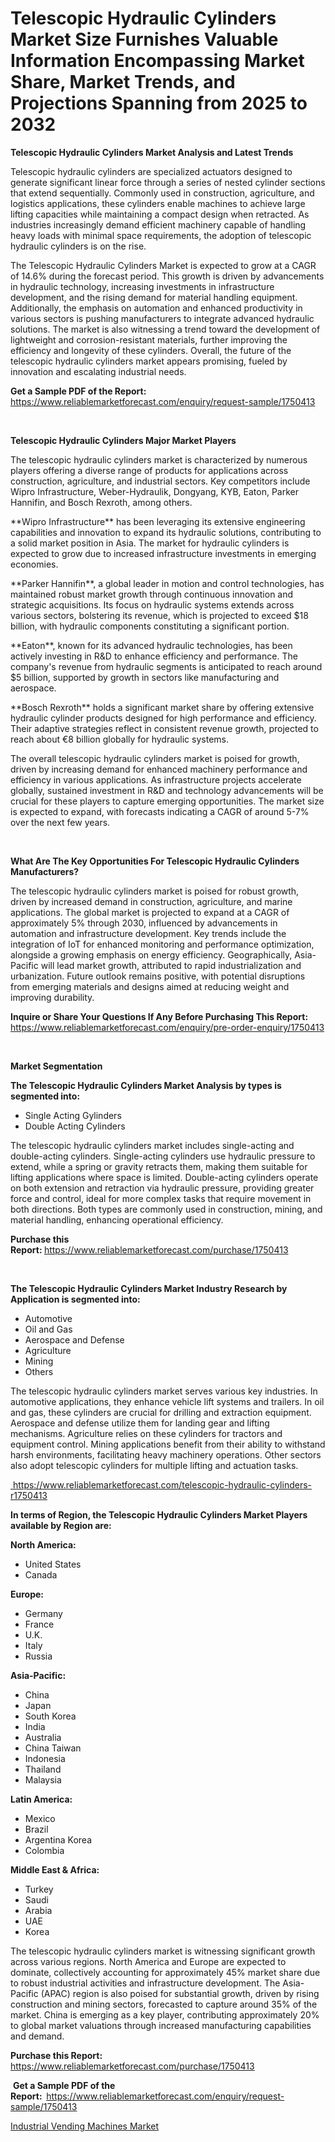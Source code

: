 <p><h1>Telescopic Hydraulic Cylinders Market Size Furnishes Valuable Information Encompassing Market Share, Market Trends, and Projections Spanning from 2025 to 2032</h1></p><p><strong>Telescopic Hydraulic Cylinders Market Analysis and Latest Trends</strong></p>
<p><p>Telescopic hydraulic cylinders are specialized actuators designed to generate significant linear force through a series of nested cylinder sections that extend sequentially. Commonly used in construction, agriculture, and logistics applications, these cylinders enable machines to achieve large lifting capacities while maintaining a compact design when retracted. As industries increasingly demand efficient machinery capable of handling heavy loads with minimal space requirements, the adoption of telescopic hydraulic cylinders is on the rise.</p><p>The Telescopic Hydraulic Cylinders Market is expected to grow at a CAGR of 14.6% during the forecast period. This growth is driven by advancements in hydraulic technology, increasing investments in infrastructure development, and the rising demand for material handling equipment. Additionally, the emphasis on automation and enhanced productivity in various sectors is pushing manufacturers to integrate advanced hydraulic solutions. The market is also witnessing a trend toward the development of lightweight and corrosion-resistant materials, further improving the efficiency and longevity of these cylinders. Overall, the future of the telescopic hydraulic cylinders market appears promising, fueled by innovation and escalating industrial needs.</p></p>
<p><strong>Get a Sample PDF of the Report:&nbsp;</strong> <a href="https://www.reliablemarketforecast.com/enquiry/request-sample/1750413?utm_campaign=1130&utm_medium=2&utm_source=Github&utm_content=ia&utm_term=19022025&utm_id=telescopic-hydraulic-cylinders">https://www.reliablemarketforecast.com/enquiry/request-sample/1750413</a></p>
<p>&nbsp;</p>
<p><strong>Telescopic Hydraulic Cylinders Major Market Players</strong></p>
<p><p>The telescopic hydraulic cylinders market is characterized by numerous players offering a diverse range of products for applications across construction, agriculture, and industrial sectors. Key competitors include Wipro Infrastructure, Weber-Hydraulik, Dongyang, KYB, Eaton, Parker Hannifin, and Bosch Rexroth, among others.</p><p>**Wipro Infrastructure** has been leveraging its extensive engineering capabilities and innovation to expand its hydraulic solutions, contributing to a solid market position in Asia. The market for hydraulic cylinders is expected to grow due to increased infrastructure investments in emerging economies.</p><p>**Parker Hannifin**, a global leader in motion and control technologies, has maintained robust market growth through continuous innovation and strategic acquisitions. Its focus on hydraulic systems extends across various sectors, bolstering its revenue, which is projected to exceed $18 billion, with hydraulic components constituting a significant portion.</p><p>**Eaton**, known for its advanced hydraulic technologies, has been actively investing in R&D to enhance efficiency and performance. The company's revenue from hydraulic segments is anticipated to reach around $5 billion, supported by growth in sectors like manufacturing and aerospace.</p><p>**Bosch Rexroth** holds a significant market share by offering extensive hydraulic cylinder products designed for high performance and efficiency. Their adaptive strategies reflect in consistent revenue growth, projected to reach about €8 billion globally for hydraulic systems.</p><p>The overall telescopic hydraulic cylinders market is poised for growth, driven by increasing demand for enhanced machinery performance and efficiency in various applications. As infrastructure projects accelerate globally, sustained investment in R&D and technology advancements will be crucial for these players to capture emerging opportunities. The market size is expected to expand, with forecasts indicating a CAGR of around 5-7% over the next few years.</p></p>
<p>&nbsp;</p>
<p><strong>What Are The Key Opportunities For Telescopic Hydraulic Cylinders Manufacturers?</strong></p>
<p><p>The telescopic hydraulic cylinders market is poised for robust growth, driven by increased demand in construction, agriculture, and marine applications. The global market is projected to expand at a CAGR of approximately 5% through 2030, influenced by advancements in automation and infrastructure development. Key trends include the integration of IoT for enhanced monitoring and performance optimization, alongside a growing emphasis on energy efficiency. Geographically, Asia-Pacific will lead market growth, attributed to rapid industrialization and urbanization. Future outlook remains positive, with potential disruptions from emerging materials and designs aimed at reducing weight and improving durability.</p></p>
<p><strong>Inquire or Share Your Questions If Any Before Purchasing This Report:</strong> <a href="https://www.reliablemarketforecast.com/enquiry/pre-order-enquiry/1750413?utm_campaign=1130&utm_medium=2&utm_source=Github&utm_content=ia&utm_term=19022025&utm_id=telescopic-hydraulic-cylinders">https://www.reliablemarketforecast.com/enquiry/pre-order-enquiry/1750413</a></p>
<p>&nbsp;</p>
<p><strong>Market Segmentation</strong></p>
<p><strong>The Telescopic Hydraulic Cylinders Market Analysis by types is segmented into:</strong></p>
<p><ul><li>Single Acting Gylinders</li><li>Double Acting Cylinders</li></ul></p>
<p><p>The telescopic hydraulic cylinders market includes single-acting and double-acting cylinders. Single-acting cylinders use hydraulic pressure to extend, while a spring or gravity retracts them, making them suitable for lifting applications where space is limited. Double-acting cylinders operate on both extension and retraction via hydraulic pressure, providing greater force and control, ideal for more complex tasks that require movement in both directions. Both types are commonly used in construction, mining, and material handling, enhancing operational efficiency.</p></p>
<p><strong>Purchase this Report:&nbsp;</strong><a href="https://www.reliablemarketforecast.com/purchase/1750413?utm_campaign=1130&utm_medium=2&utm_source=Github&utm_content=ia&utm_term=19022025&utm_id=telescopic-hydraulic-cylinders">https://www.reliablemarketforecast.com/purchase/1750413</a></p>
<p>&nbsp;</p>
<p><strong>The Telescopic Hydraulic Cylinders Market Industry Research by Application is segmented into:</strong></p>
<p><ul><li>Automotive</li><li>Oil and Gas</li><li>Aerospace and Defense</li><li>Agriculture</li><li>Mining</li><li>Others</li></ul></p>
<p><p>The telescopic hydraulic cylinders market serves various key industries. In automotive applications, they enhance vehicle lift systems and trailers. In oil and gas, these cylinders are crucial for drilling and extraction equipment. Aerospace and defense utilize them for landing gear and lifting mechanisms. Agriculture relies on these cylinders for tractors and equipment control. Mining applications benefit from their ability to withstand harsh environments, facilitating heavy machinery operations. Other sectors also adopt telescopic cylinders for multiple lifting and actuation tasks.</p></p>
<p><a href="https://www.reliablemarketforecast.com/telescopic-hydraulic-cylinders-r1750413?utm_campaign=1130&utm_medium=2&utm_source=Github&utm_content=ia&utm_term=19022025&utm_id=telescopic-hydraulic-cylinders">&nbsp;https://www.reliablemarketforecast.com/telescopic-hydraulic-cylinders-r1750413</a></p>
<p><strong>In terms of Region, the Telescopic Hydraulic Cylinders Market Players available by Region are:</strong></p>
<p>
    <p> <strong> North America: </strong>
        <ul>
            <li>United States</li>
            <li>Canada</li>
        </ul>
        </p> 
    <p> <strong> Europe: </strong>
        <ul>
            <li>Germany</li>
            <li>France</li>
            <li>U.K.</li>
            <li>Italy</li>
            <li>Russia</li>
        </ul>
        </p> 
    <p> <strong> Asia-Pacific: </strong>
        <ul>
            <li>China</li>
            <li>Japan</li>
            <li>South Korea</li>
            <li>India</li>
            <li>Australia</li>
            <li>China Taiwan</li>
            <li>Indonesia</li>
            <li>Thailand</li>
            <li>Malaysia</li>
        </ul>
        </p> 
    <p> <strong> Latin America: </strong>
        <ul>
            <li>Mexico</li>
            <li>Brazil</li>
            <li>Argentina Korea</li>
            <li>Colombia</li>
        </ul>
        </p> 
    <p> <strong> Middle East & Africa: </strong>
        <ul>
            <li>Turkey</li>
            <li>Saudi</li>
            <li>Arabia</li>
            <li>UAE</li>
            <li>Korea</li>
        </ul>
    </p>
    </p>
<p><p>The telescopic hydraulic cylinders market is witnessing significant growth across various regions. North America and Europe are expected to dominate, collectively accounting for approximately 45% market share due to robust industrial activities and infrastructure development. The Asia-Pacific (APAC) region is also poised for substantial growth, driven by rising construction and mining sectors, forecasted to capture around 35% of the market. China is emerging as a key player, contributing approximately 20% to global market valuations through increased manufacturing capabilities and demand.</p></p>
<p><strong>Purchase this Report: </strong><a href="https://www.reliablemarketforecast.com/purchase/1750413?utm_campaign=1130&utm_medium=2&utm_source=Github&utm_content=ia&utm_term=19022025&utm_id=telescopic-hydraulic-cylinders">https://www.reliablemarketforecast.com/purchase/1750413</a></p>
<p>&nbsp;<strong>Get a Sample PDF of the Report:&nbsp;&nbsp;</strong><a href="https://www.reliablemarketforecast.com/enquiry/request-sample/1750413?utm_campaign=1130&utm_medium=2&utm_source=Github&utm_content=ia&utm_term=19022025&utm_id=telescopic-hydraulic-cylinders">https://www.reliablemarketforecast.com/enquiry/request-sample/1750413</a></p>
<p><strong></strong></p>
<p><p><a href="https://github.com/RickHolmes3/Market-Research-Report-List-7/blob/main/industrial-vending-machines-market.md?utm_campaign=1130&utm_medium=2&utm_source=Github&utm_content=ia&utm_term=19022025&utm_id=telescopic-hydraulic-cylinders">Industrial Vending Machines Market</a></p></p>